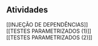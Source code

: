 ## Atividades

[[INJEÇÃO DE DEPENDÊNCIAS]]   
[[TESTES PARAMETRIZADOS (1)]]  
[[TESTES PARAMETRIZADOS (2)]]  
